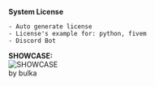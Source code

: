 **System License**
```
- Auto generate license
- License's example for: python, fivem
- Discord Bot
```
**SHOWCASE:**
<br>
![SHOWCASE](https://cdn.discordapp.com/attachments/991523126804480000/991523694126047322/Screenshot_20220629_040014.png)
<br>
by bulka
